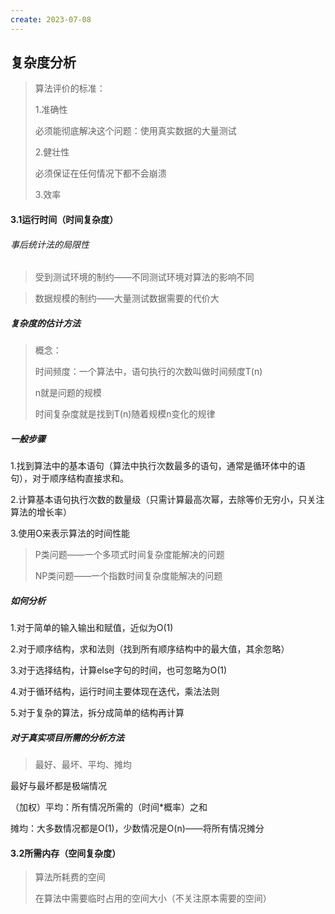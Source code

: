 ```yaml
---
create: 2023-07-08
---
```

## 复杂度分析

> 算法评价的标准：
>
> 1.准确性
>
> 必须能彻底解决这个问题：使用真实数据的大量测试
>
> 2.健壮性
>
> 必须保证在任何情况下都不会崩溃
>
> 3.效率

#### 3.1运行时间（时间复杂度）

###### 事后统计法的局限性

> 受到测试环境的制约——不同测试环境对算法的影响不同

> 数据规模的制约——大量测试数据需要的代价大

##### 复杂度的估计方法

> 概念：
>
> 时间频度：一个算法中，语句执行的次数叫做时间频度T(n)
>
> n就是问题的规模
>
> 时间复杂度就是找到T(n)随着规模n变化的规律

##### 一般步骤

1.找到算法中的基本语句（算法中执行次数最多的语句，通常是循环体中的语句），对于顺序结构直接求和。

2.计算基本语句执行次数的数量级（只需计算最高次幂，去除等价无穷小，只关注算法的增长率）

3.使用O来表示算法的时间性能

> P类问题——一个多项式时间复杂度能解决的问题
>
> NP类问题——一个指数时间复杂度能解决的问题

##### 如何分析

1.对于简单的输入输出和赋值，近似为O(1)

2.对于顺序结构，求和法则（找到所有顺序结构中的最大值，其余忽略）

3.对于选择结构，计算else字句的时间，也可忽略为O(1)

4.对于循环结构，运行时间主要体现在迭代，乘法法则

5.对于复杂的算法，拆分成简单的结构再计算

##### 对于真实项目所需的分析方法

> 最好、最坏、平均、摊均

最好与最坏都是极端情况

（加权）平均：所有情况所需的（时间*概率）之和

摊均：大多数情况都是O(1)，少数情况是O(n)——将所有情况摊分

#### 3.2所需内存（空间复杂度）

> 算法所耗费的空间
>
> 在算法中需要临时占用的空间大小（不关注原本需要的空间）



